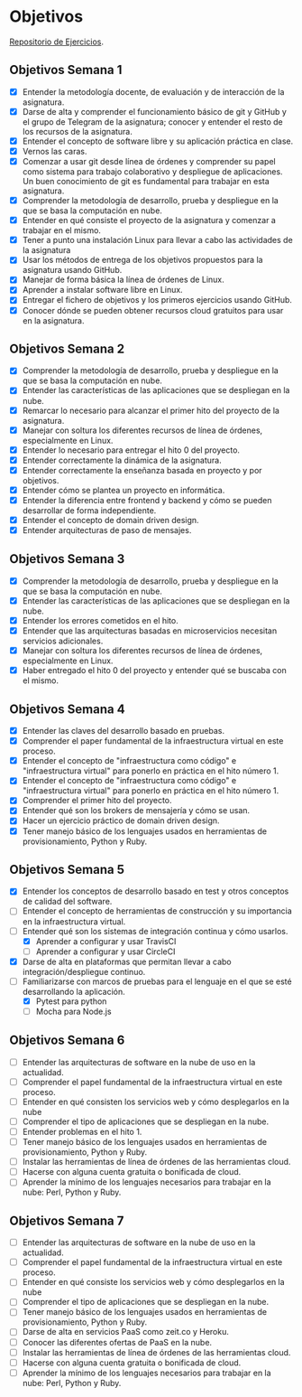 # Objetivos

[Repositorio de Ejercicios](https://github.com/toniMR/CC-Ejercicios).  

## Objetivos Semana 1

- [x] Entender la metodología docente, de evaluación y de interacción de la asignatura.
- [x] Darse de alta y comprender el funcionamiento básico de git y GitHub y el grupo de Telegram de la asignatura; conocer y entender el resto de los recursos de la asignatura.
- [x] Entender el concepto de software libre y su aplicación práctica en clase.
- [x] Vernos las caras.
- [x] Comenzar a usar git desde línea de órdenes y comprender su papel como sistema para trabajo colaborativo y despliegue de aplicaciones. Un buen conocimiento de git es fundamental para trabajar en esta asignatura.
- [x] Comprender la metodología de desarrollo, prueba y despliegue en la que se basa la computación en nube.
- [x] Entender en qué consiste el proyecto de la asignatura y comenzar a trabajar en el mismo.
- [x] Tener a punto una instalación Linux para llevar a cabo las actividades de la asignatura
- [x] Usar los métodos de entrega de los objetivos propuestos para la asignatura usando GitHub.
- [x] Manejar de forma básica la línea de órdenes de Linux.
- [x] Aprender a instalar software libre en Linux.
- [X] Entregar el fichero de objetivos y los primeros ejercicios usando GitHub.
- [X] Conocer dónde se pueden obtener recursos cloud gratuitos para usar en la asignatura.

## Objetivos Semana 2

- [x] Comprender la metodología de desarrollo, prueba y despliegue en la que se basa la computación en nube.
- [X] Entender las características de las aplicaciones que se despliegan en la nube.
- [X] Remarcar lo necesario para alcanzar el primer hito del proyecto de la asignatura.
- [X] Manejar con soltura los diferentes recursos de línea de órdenes, especialmente en Linux.
- [X] Entender lo necesario para entregar el hito 0 del proyecto.
- [X] Entender correctamente la dinámica de la asignatura.
- [X] Entender correctamente la enseñanza basada en proyecto y por objetivos.
- [X] Entender cómo se plantea un proyecto en informática.
- [X] Entender la diferencia entre frontend y backend y cómo se pueden desarrollar de forma independiente.
- [X] Entender el concepto de domain driven design.
- [X] Entender arquitecturas de paso de mensajes.

## Objetivos Semana 3

- [X] Comprender la metodología de desarrollo, prueba y despliegue en la que se basa la computación en nube.
- [X] Entender las características de las aplicaciones que se despliegan en la nube.
- [X] Entender los errores cometidos en el hito.
- [X] Entender que las arquitecturas basadas en microservicios necesitan servicios adicionales.
- [X] Manejar con soltura los diferentes recursos de línea de órdenes, especialmente en Linux.
- [X] Haber entregado el hito 0 del proyecto y entender qué se buscaba con el mismo.

## Objetivos Semana 4

- [X] Entender las claves del desarrollo basado en pruebas.
- [X] Comprender el paper fundamental de la infraestructura virtual en este proceso.
- [X] Entender el concepto de "infraestructura como código" e "infraestructura virtual" para ponerlo en práctica en el hito número 1.
- [X] Entender el concepto de "infraestructura como código" e "infraestructura virtual" para ponerlo en práctica en el hito número 1.
- [X] Comprender el primer hito del proyecto.
- [X] Entender qué son los brokers de mensajería y cómo se usan.
- [X] Hacer un ejercicio práctico de domain driven design.
- [X] Tener manejo básico de los lenguajes usados en herramientas de provisionamiento, Python y Ruby.

## Objetivos Semana 5

- [X] Entender los conceptos de desarrollo basado en test y otros conceptos de calidad del software.
- [ ] Entender el concepto de herramientas de construcción y su importancia en la infraestructura virtual.
- [ ] Entender qué son los sistemas de integración continua y cómo usarlos.
  - [X] Aprender a configurar y usar TravisCI
  - [ ] Aprender a configurar y usar CircleCI
- [X] Darse de alta en plataformas que permitan llevar a cabo integración/despliegue continuo.
- [ ] Familiarizarse con marcos de pruebas para el lenguaje en el que se esté desarrollando la aplicación.
  - [X] Pytest para python
  - [ ] Mocha para Node.js

## Objetivos Semana 6

- [ ] Entender las arquitecturas de software en la nube de uso en la actualidad.
- [ ] Comprender el papel fundamental de la infraestructura virtual en este proceso.
- [ ] Entender en qué consisten los servicios web y cómo desplegarlos en la nube
- [ ] Comprender el tipo de aplicaciones que se despliegan en la nube.
- [ ] Entender problemas en el hito 1.
- [ ] Tener manejo básico de los lenguajes usados en herramientas de provisionamiento, Python y Ruby.
- [ ] Instalar las herramientas de línea de órdenes de las herramientas cloud.
- [ ] Hacerse con alguna cuenta gratuita o bonificada de cloud.
- [ ] Aprender la mínimo de los lenguajes necesarios para trabajar en la nube: Perl, Python y Ruby.

## Objetivos Semana 7

- [ ] Entender las arquitecturas de software en la nube de uso en la actualidad.
- [ ] Comprender el papel fundamental de la infraestructura virtual en este proceso.
- [ ] Entender en qué consiste los servicios web y cómo desplegarlos en la nube
- [ ] Comprender el tipo de aplicaciones que se despliegan en la nube.
- [ ] Tener manejo básico de los lenguajes usados en herramientas de provisionamiento, Python y Ruby.
- [ ] Darse de alta en servicios PaaS como zeit.co y Heroku.
- [ ] Conocer las diferentes ofertas de PaaS en la nube.
- [ ] Instalar las herramientas de línea de órdenes de las herramientas cloud.
- [ ] Hacerse con alguna cuenta gratuita o bonificada de cloud.
- [ ] Aprender la mínimo de los lenguajes necesarios para trabajar en la nube: Perl, Python y Ruby.

